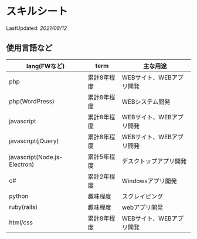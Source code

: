 # スキルシート

LastUpdated: *2021/08/12*

## 使用言語など

|lang(FWなど)|term|主な用途|
|---|---|---|
|php|累計8年程度|WEBサイト、WEBアプリ開発|
|php(WordPress)|累計8年程度|WEBシステム開発|
|javascript|累計8年程度|WEBサイト、WEBアプリ開発|
|javascript(jQuery)|累計8年程度|WEBサイト、WEBアプリ開発|
|javascript(Node.js-Electron)|累計5年程度|デスクトップアプリ開発|
|c#|累計2年程度|Windowsアプリ開発|
|python|趣味程度|スクレイピング|
|ruby(rails)|趣味程度|webアプリ開発|
|html/css|累計8年程度|WEBサイト、WEBアプリ開発|